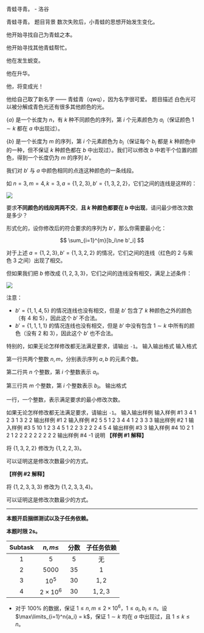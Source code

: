 



青蛙寻青。 - 洛谷














青蛙寻青。
题目背景
数次失败后，小青蛙的思想开始发生变化。

他开始寻找自己为青蛙之本。

他开始寻找其他青蛙帮忙。

他在发生蜕变。

他在升华。

他，将变成光！

他给自己取了新名字 —— 青蛙青（qwq），因为名字很可爱。
题目描述
白色光可以被分解成青色光还有很多其他颜色的光。

$\{a\}$ 是一个长度为 $n$，有 $k$ 种不同颜色的序列，第 $i$ 个元素颜色为 $a_i$（保证颜色 $1\sim k$ 都在 $a$ 中出现过）。

$\{b\}$ 是一个长度为 $m$ 的序列，第 $i$ 个元素颜色为 $b_i$（保证每个 $b_i$ 都是 $k$ 种颜色中的一种，但不保证 $k$ 种颜色都在 $b$ 中出现过）。我们可以修改 $b$ 中若干个位置的颜色，得到一个长度仍为 $m$ 的序列 $b'$。

我们对 $b'$ 与 $a$ 中颜色相同的点连这种颜色的一条线段。

如 $n=3,m=4,k=3,a=\{1,2,3\},b'=\{1,3,2,2\}$，它们之间的连线是这样的：

![](https://cdn.luogu.com.cn/upload/image_hosting/kmi8og83.png)

要求**不同颜色的线段两两不交**，**且 $k$ 种颜色都要在 $b$ 中出现**，请问最少修改次数是多少？

形式化的，设你修改后的符合要求的序列为 $b'$，那么你需要最小化：

$$
\sum_{i=1}^{m}[b_i\ne b'_i]
$$

对于上述 $a=\{1,2,3\},b'=\{1,3,2,2\}$ 的情况，它们之间的连线（红色的 $2$ 与紫色 $3$ 之间）出现了相交。

但如果我们把 $b$ 修改成 $\{1,2,3,3\}$，它们之间的连线没有相交，满足上述条件：

![](https://cdn.luogu.com.cn/upload/image_hosting/9a1ljv02.png)

注意：

- $b' = \{1,1,4,5\}$ 的情况连线也没有相交，但是 $b'$ 包含了 $k$ 种颜色之外的颜色（有 $4$ 和 $5$），因此这个 $b'$ 不合法。
- $b' = \{1,1,1,1\}$ 的情况连线也没有相交，但是 $b'$ 中没有包含 $1\sim k$ 中所有的颜色（没有 $2$ 和 $3$），因此这个 $b'$ 也不合法。

特别的，如果无论怎样修改都无法满足要求，请输出 `-1`。
输入输出格式
输入格式

第一行共两个整数 $n,m$，分别表示序列 $a,b$ 的元素个数。

第二行共 $n$ 个整数，第 $i$ 个整数表示 $a_i$。

第三行共 $m$ 个整数，第 $i$ 个整数表示 $b_i$。
输出格式

一行，一个整数，表示满足要求的最小修改次数。

如果无论怎样修改都无法满足要求，请输出 `-1`。
输入输出样例
输入样例 #1
3 4
1 2 3
1 3 2 2
输出样例 #1
2
输入样例 #2
5 5
1 2 3 4 4
1 2 3 3 3
输出样例 #2
1
输入样例 #3
5 10
1 2 3 4 5
1 2 2 3 2 2 2 4 5 4
输出样例 #3
3
输入样例 #4
10 2
1 2 1 2 2 2 2 2 2 2
2 2
输出样例 #4
-1
说明
**【样例 #1 解释】**

将 $\{1,3,2,2\}$ 修改为 $\{1,2,2,3\}$。

可以证明这是修改次数最少的方式。

**【样例 #2 解释】**

将 $\{1,2,3,3,3\}$ 修改为 $\{1,2,3,3,4\}$。

可以证明这是修改次数最少的方式。

---

**本题开启捆绑测试以及子任务依赖。**

**本题时限 2s。**

|$\text{Subtask}$| $n,m\le$ | 分数 | 子任务依赖 |
|:---:|:---:|:---:|:---:|
| $1$ | $5$ | $5$ | 无 |
| $2$ | $5000$| $35$ | $1$ |
| $3$ | $10^5$| $30$ | $1,2$ |
| $4$ | $2\times 10^6$| $30$ | $1,2,3$ |

- 对于 $100\%$ 的数据，保证 $1\le n,m\le 2\times 10^6$，$1\le a_i,b_i \le n$。设 $\max\limits_{i=1}^n{a_i} = k$，保证 $1\sim k$ 均在 $a$ 中出现过，且 $1\le k \le n$。






